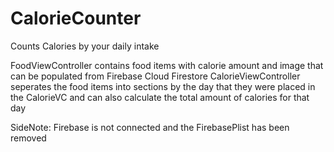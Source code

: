 # CalorieCounter
Counts Calories by your daily intake

FoodViewController contains food items with calorie amount and image that can be populated from Firebase Cloud Firestore
CalorieViewController seperates the food items into sections by the day that they were placed in the CalorieVC and can also calculate the total amount of calories for that day

SideNote: Firebase is not connected and the FirebasePlist has been removed
